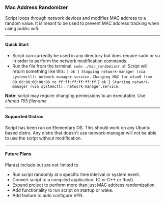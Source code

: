 ### Mac Address Randomizer
Script loops through network devices and modifies MAC address to a random value. It is meant to be used to prevent MAC address tracking when using public wifi.   
___
#### Quick Start
* Script can currently be used in any directory but does require sudo or su in order to perform the network modification commands.
* Run the file from the terminal: `sudo ./mac_randomizer.sh`
Script will return something like this:
`[ ok ] Stopping network-manager (via systemctl): network-manager.service.`
`Changing MAC for wlan0 from 00:00:00:00:00:00 to ff:ff:ff:ff:ff:ff`
`[ ok ] Starting network-manager (via systemctl): network-manager.service.`

**Note:** script may require changing permissions to an executable. Use _chmod 755 filename_
___
#### Supported Distros
Script has been run on Elementary OS. This should work on any Ubuntu based distro. Any distro that doesn't use network-manager will not be able to use the script without modification. 

___
#### Future Plans
Plan(s) include but are not limited to:
* Run script randomly at a specific time interval or system event.
* Convert script to a compiled application. (C or C++ or Rust) 
* Expand project to perform more than just MAC address randomization. 
* Add functionality to run script on startup or wake.
* Add feature to auto configure VPN.